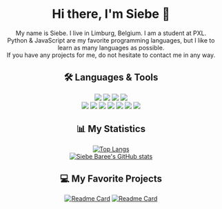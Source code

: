 <div align="center">

  <h1>Hi there, I'm Siebe 👋</h1>

  My name is Siebe. I live in Limburg, Belgium. I am a student at PXL. </br>
  Python & JavaScript are my favorite programming languages, but I like to learn as many languages as possible. </br>
  If you have any projects for me, do not hesitate to contact me in any way. </br>

  ## 🛠 Languages & Tools
  
  ![](https://img.shields.io/badge/Editor-Visual_Studio_Code-informational?style=flat&logo=visual-studio-code&logoColor=61D9FA&labelColor=20232A&color=3672A5)
  ![](https://img.shields.io/badge/Editor-PyCharm-informational?style=flat&logo=pycharm&logoColor=61D9FA&labelColor=20232A&color=3672A5)
  ![](https://img.shields.io/badge/Tools-MySQL-informational?style=flat&logo=mysql&logoColor=61D9FA&labelColor=20232A&color=3672A5)
  ![](https://img.shields.io/badge/Tools-MongoDB-informational?style=flat&logo=mongodb&logoColor=61D9FA&labelColor=20232A&color=3672A5)
  </br>
  ![](https://img.shields.io/badge/Code-Python-informational?style=flat&logo=python&logoColor=61D9FA&labelColor=20232A&color=3672A5)
  ![](https://img.shields.io/badge/Code-JavaScript-informational?style=flat&logo=javascript&logoColor=61D9FA&labelColor=20232A&color=3672A5)
  ![](https://img.shields.io/badge/Code-HTML5-informational?style=flat&logo=html5&logoColor=61D9FA&labelColor=20232A&color=3672A5)
  ![](https://img.shields.io/badge/Code-CSS3-informational?style=flat&logo=css3&logoColor=61D9FA&labelColor=20232A&color=3672A5)
  ![](https://img.shields.io/badge/Code-Bootstrap-informational?style=flat&logo=bootstrap&logoColor=61D9FA&labelColor=20232A&color=3672A5)
  ![](https://img.shields.io/badge/Code-React_Native-informational?style=flat&logo=react&logoColor=61D9FA&labelColor=20232A&color=3672A5)
  ![](https://img.shields.io/badge/Code-Bash-informational?style=flat&logo=gnu-bash&logoColor=61D9FA&labelColor=20232A&color=3672A5)


  ## 📊 My Statistics

  [![Top Langs](https://github-readme-stats.vercel.app/api/top-langs/?username=SiebeBaree&langs_count=5&theme=react&layout=compact)](https://github.com/SiebeBaree) </br>
  [![Siebe Baree's GitHub stats](https://github-readme-stats.vercel.app/api?username=SiebeBaree&show_icons=true&hide=prs,contribs&theme=react)](https://github.com/SiebeBaree)
  
  ## 💻 My Favorite Projects

  [![Readme Card](https://github-readme-stats.vercel.app/api/pin/?username=SiebeBaree&repo=Coinz&theme=react)](https://github.com/SiebeBaree/Coinz)
  [![Readme Card](https://github-readme-stats.vercel.app/api/pin/?username=SiebeBaree&repo=Big-Ben&theme=react)](https://github.com/SiebeBaree/Big-Ben)
</div>

